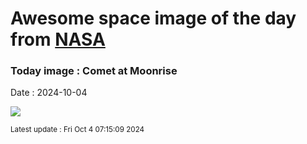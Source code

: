 
# Awesome space image of the day from [NASA](https://api.nasa.gov/)

### Today image : Comet at Moonrise
Date : 2024-10-04

![](https://apod.nasa.gov/apod/image/2410/zaparolliA3_1024.png)

<small>Latest update : Fri Oct  4 07:15:09 2024</small>
        